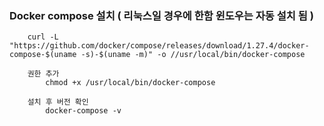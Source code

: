 ### Docker compose 설치  ( 리눅스일 경우에 한함 윈도우는 자동 설치 됨 )
```
    curl -L "https://github.com/docker/compose/releases/download/1.27.4/docker-compose-$(uname -s)-$(uname -m)" -o //usr/local/bin/docker-compose

    권한 추가 
        chmod +x /usr/local/bin/docker-compose

    설치 후 버전 확인
        docker-compose -v
```

